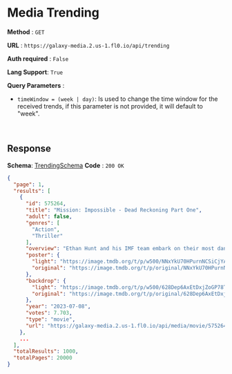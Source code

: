 # Media Trending

**Method** : `GET`

**URL** : `https://galaxy-media.2.us-1.fl0.io/api/trending`

**Auth required** : `False`

**Lang Support**: `True` 

**Query Parameters** : 
* `timeWindow = (week | day)`: Is used to change the time window for the received trends, if this parameter is not provided, it will default to "week".

<br />

## Response

**Schema**: [TrendingSchema](./schemas#TrendingSchema)
**Code** : `200 OK` <br />

```json
{
  "page": 1,
  "results": [
    {
      "id": 575264,
      "title": "Mission: Impossible - Dead Reckoning Part One",
      "adult": false,
      "genres": [
        "Action",
        "Thriller"
      ],
      "overview": "Ethan Hunt and his IMF team embark on their most dangerous mission yet: To track down a terrifying new weapon that threatens all of humanity before it falls into the wrong hands. With control of the future and the world's fate at stake and dark forces from Ethan's past closing in, a deadly race around the globe begins. Confronted by a mysterious, all-powerful enemy, Ethan must consider that nothing can matter more than his mission—not even the lives of those he cares about most.",
      "poster": {
        "light": "https://image.tmdb.org/t/p/w500/NNxYkU70HPurnNCSiCjYAmacwm.jpg",
        "original": "https://image.tmdb.org/t/p/original/NNxYkU70HPurnNCSiCjYAmacwm.jpg"
      },
      "backdrop": {
        "light": "https://image.tmdb.org/t/p/w500/628Dep6AxEtDxjZoGP78TsOxYbK.jpg",
        "original": "https://image.tmdb.org/t/p/original/628Dep6AxEtDxjZoGP78TsOxYbK.jpg"
      },
      "year": "2023-07-08",
      "votes": 7.703,
      "type": "movie",
      "url": "https://galaxy-media.2.us-1.fl0.io/api/media/movie/575264?lang=en-US"
    },
    ...
  ],
  "totalResults": 1000,
  "totalPages": 20000
}
```
